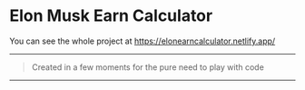 # Elon Musk Earn Calculator
You can see the whole project at https://elonearncalculator.netlify.app/
___
> Created in a few moments for the pure need to play with code
___
